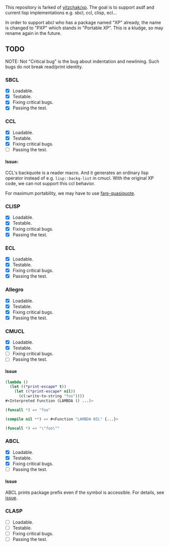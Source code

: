 This repository is farked of [yitzchak/xp](https://github.com/yitzchak/xp).
The goal is to support asdf and current lisp implementations e.g. sbcl, ccl, clisp, ecl...

In order to support abcl who has a package named "XP" already,
the name is changed to "PXP" which stands in "Portable XP".
This is a kludge, so may rename again in the future.

## TODO
NOTE: Not "Critical bug" is the bug about indentation and newlining.
Such bugs do not break read/print identity.

### SBCL
* [x] Loadable.
* [x] Testable.
* [x] Fixing critical bugs.
* [x] Passing the test.

### CCL
* [x] Loadable.
* [x] Testable.
* [x] Fixing critical bugs.
* [ ] Passing the test.

#### Issue:
CCL's backquote is a reader macro.
And it generates an ordinary lisp operator instead of e.g. `lisp::backq-list` in cmucl.
With the original XP code, we can not support this ccl behavior.

For maximum portability, we may have to use [fare-quasiquote].

[fare-quasiquote]: https://github.com/fare/fare-quasiquote

### CLISP
* [x] Loadable.
* [x] Testable.
* [x] Fixing critical bugs.
* [x] Passing the test.

### ECL
* [x] Loadable.
* [x] Testable.
* [x] Fixing critical bugs.
* [x] Passing the test.

### Allegro
* [x] Loadable.
* [x] Testable.
* [x] Fixing critical bugs.
* [x] Passing the test.

### CMUCL
* [x] Loadable.
* [x] Testable.
* [ ] Fixing critical bugs.
* [ ] Passing the test.

#### Issue

```lisp
(lambda ()
  (let ((*print-escape* t))
    (let ((*print-escape* nil))
      (cl:write-to-string "foo"))))
#<Interpreted Function (LAMBDA () ...)>

(funcall *) => "foo"

(compile nil **) => #<Function "LAMBDA NIL" {...}>

(funcall *) => "\"foo\""
```

### ABCL
* [x] Loadable.
* [x] Testable.
* [x] Fixing critical bugs.
* [ ] Passing the test.

#### Issue
ABCL prints package prefix even if the symbol is accessible.
For details, see [issue](https://github.com/armedbear/abcl/issues/408).

### CLASP
* [ ] Loadable.
* [ ] Testable.
* [ ] Fixing critical bugs.
* [ ] Passing the test.
